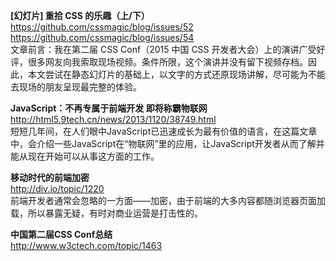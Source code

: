 **[幻灯片] 重拾 CSS 的乐趣（上/下）**  
https://github.com/cssmagic/blog/issues/52  
https://github.com/cssmagic/blog/issues/54  
文章前言：我在第二届 CSS Conf（2015 中国 CSS 开发者大会）上的演讲广受好评，很多网友向我索取现场视频。条件所限，这个演讲并没有留下视频存档。因此，本文尝试在静态幻灯片的基础上，以文字的方式还原现场讲解，尽可能为不能去现场的朋友呈现最完整的体验。

**JavaScript：不再专属于前端开发 即将称霸物联网**  
http://html5.9tech.cn/news/2013/1120/38749.html  
短短几年间，在人们眼中JavaScript已迅速成长为最有价值的语言，在这篇文章中，会介绍一些JavaScript在“物联网”里的应用，让JavaScript开发者从而了解并能从现在开始可以从事这方面的工作。

**移动时代的前端加密**  
http://div.io/topic/1220  
前端开发者通常会忽略的一方面——加密，由于前端的大多内容都随浏览器页面加载，所以暴露无疑，有时对商业运营是打击性的。

**中国第二届CSS Conf总结**  
http://www.w3ctech.com/topic/1463  